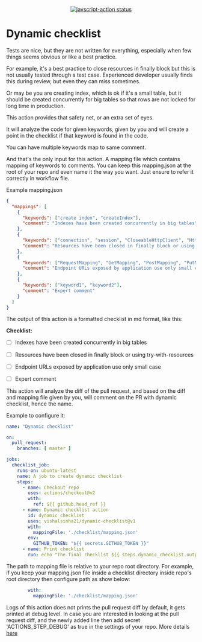
<p align="center">
  <a href="https://github.com/actions/javascript-action/actions"><img alt="javscript-action status" src="https://github.com/actions/javascript-action/workflows/units-test/badge.svg"></a>
</p>

# Dynamic checklist

Tests are nice, but they are not written for everything, especially when few things seems obvious or like a best practice. 

For example, it's a best practice to close resources in finally block but this is not usually tested through a test case. Experienced developer usually finds this during review, but even they can miss sometimes. 

Or may be you are creating index, which is ok if it's a small table, but it should be created concurrently for big tables so that rows are not locked for long time in production.

This action provides that safety net, or an extra set of eyes.

It will analyze the code for given keywords, given by you and will create a point in the checklist if that keyword is found in the code.

You can have multiple keywords map to same comment.

And that's the only input for this action. A mapping file which contains mapping of keywords to comments. You can keep this mapping.json at the root of your repo and even name it the way you want. Just ensure to refer it correctly in workflow file.

Example mapping.json

```json
{
  "mappings": [
    {
      "keywords": ["create index", "createIndex"],
      "comment": "Indexes have been created concurrently in big tables"
    },
    {
      "keywords": ["connection", "session", "CloseableHttpClient", "HttpClient"],
      "comment": "Resources have been closed in finally block or using try-with-resources"
    },
    {
      "keywords": ["RequestMapping", "GetMapping", "PostMapping", "PutMapping"],
      "comment": "Endpoint URLs exposed by application use only small case"
    },
    {
      "keywords": ["keyword1", "keyword2"],
      "comment": "Expert comment"
    }
  ]
}
```


The output of this action is a formatted checklist in md format, like this:

**Checklist:**
- [ ] Indexes have been created concurrently in big tables
- [ ] Resources have been closed in finally block or using try-with-resources
- [ ] Endpoint URLs exposed by application use only small case
- [ ] Expert comment


This action will analyze the diff of the pull request, and based on the diff and mapping file given by you, will comment on the PR with dynamic checklist, hence the name.

Example to configure it:

```yaml
name: "Dynamic checklist"

on:
  pull_request:
    branches: [ master ]

jobs:
  checklist_job:
    runs-on: ubuntu-latest
    name: A job to create dynamic checklist
    steps:
      - name: Checkout repo
        uses: actions/checkout@v2
        with:
          ref: ${{ github.head_ref }}
      - name: Dynamic checklist action
        id: dynamic_checklist
        uses: vishalsinha21/dynamic-checklist@v1
        with:
          mappingFile: './checklist/mapping.json'
        env:
          GITHUB_TOKEN: "${{ secrets.GITHUB_TOKEN }}"
      - name: Print checklist
        run: echo "The final checklist ${{ steps.dynamic_checklist.outputs.checklist }}"
```

The path to mapping file is relative to your repo root directory. For example, if you keep your mapping.json file inside a checklist directory inside repo's root directory then configure path as show below:

```yaml
        with:
          mappingFile: './checklist/mapping.json'
```

Logs of this action does not prints the pull request diff by default, it gets printed at debug level. In case you are interested in looking at the pull request diff, and the newly added line then add secret 'ACTIONS_STEP_DEBUG' as true in the settings of your repo. 
More details [here](https://docs.github.com/en/actions/configuring-and-managing-workflows/managing-a-workflow-run#:~:text=To%20enable%20step%20debug%20logging,Viewing%20logs%20to%20diagnose%20failures%22.) 
